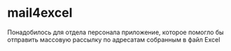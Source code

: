 # mail4excel
Понадобилось для отдела персонала приложение, которое помогло бы отправить массовую рассылку по адресатам собранным в файл Excel
